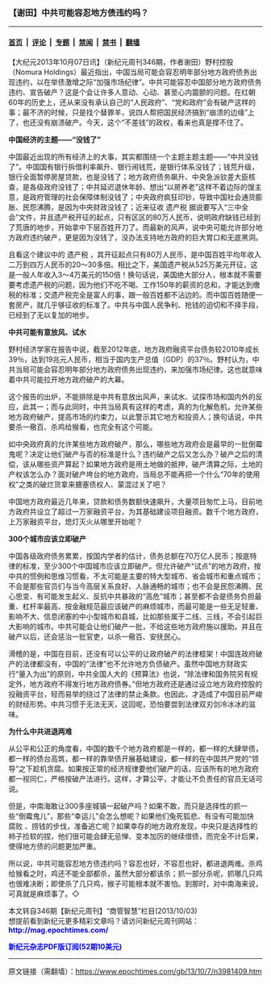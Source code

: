 ### 【谢田】中共可能容忍地方债违约吗？

---

#### [首页](../../../..?n3981409) &nbsp;|&nbsp; [评论](../../../../../epoch-comment?n3981409) &nbsp;|&nbsp; [专题](../../../../../epoch-special?n3981409) &nbsp;|&nbsp; [禁闻](../../../../../epoch-news?n3981409) &nbsp;|&nbsp; [禁书](../../../../../books?n3981409) &nbsp;|&nbsp; [翻墙](https://github.com/gfw-breaker/nogfw/blob/master/README.md?n3981409)


<div class="post_content" id="artbody" itemprop="articleBody">
 <!-- article content begin -->
 <p>
  【大纪元2013年10月07日讯】（新纪元周刊346期，作者谢田）野村控股（Nomura Holdings）最近指出，中国当局可能会容忍明年部分地方政府债务出现违约，以在举债激增之际“加强市场纪律”。中共可能容忍中国部分地方政府债务违约、宣告破产？这是个会让许多人意动、心动、甚至心内震颤的问题。在红朝60年的历史上，还从来没有承认自己的“人民政府”、“党和政府”会有破产这样的事；最不济的时候，只是找个替罪羊，说四人帮把国民经济搞到“崩溃的边缘”上了，也还没有崩溃破产。今天，这个“不差钱”的政权，看来也真是撑不住了。
 </p>
 <p>
  <b>
   中国经济的主题——“没钱了”
  </b>
 </p>
 <p>
  中国最近出现的所有经济上的大事，其实都围绕一个主题主题主题——“中共没钱了”。中国国有银行拆借利率飙升、银行闹钱荒，是银行体系没钱了；钱荒升级，银行全面暂停房屋贷款，也是没钱了；地方政府债务飙升、中央急派钦差大臣核查，是各级政府没钱了；中共延迟退休年龄、想出“以房养老”这样不着边际的馊主意，是政府管理的社会保障体制没钱了；中央政府疯狂印钞，导致中国社会通货膨胀、民怨沸腾，是因为中央财政没钱了；近来征收
  <ok href="https://www.epochtimes.com/gb/tag/%E9%81%97%E4%BA%A7%E7%A8%8E.html">
   遗产税
  </ok>
  据说要写入“三中全会”文件，并且遗产税开征的起点，只有区区的80万人民币，说明政府缺钱已经到了荒唐的地步，开始拿中下层百姓开刀了。而最新的风声，说中央可能允许部分地方政府违约破产，更是因为没钱了，没办法支持地方政府的巨大胃口和无底黑洞。
 </p>
 <p>
  且看这个建议中的
  <ok href="https://www.epochtimes.com/gb/tag/%E9%81%97%E4%BA%A7%E7%A8%8E.html">
   遗产税
  </ok>
  ，其开征起点只有80万人民币，是中国百姓平均年收入二万到四万人民币的20～30多倍。相比之下，美国遗产税从525万美元开征，这是一般人年收入3～4万美元的150倍！换句话说，美国绝大部分人，根本就不需要要考虑遗产税的问题，因为他们不吃不喝、工作150年的薪资的总和，才能达到缴税的标准；交遗产税完全是富人的事，跟一般百姓都不沾边的。而中国百姓随便一套房产，就几乎够征收的标准了。中共与中国人民争利、抢钱的迫切和不择手段，已经到了无以复加的地步。
 </p>
 <p>
  <b>
   中共可能有意放风、试水
  </b>
 </p>
 <p>
  野村经济学家在报告中说，截至2012年底，地方政府融资平台债务较2010年成长39％，达到19兆元人民币，相当于国内生产总值（GDP）的37％。野村认为，中共当局可能会容忍明年部分地方政府债务出现违约，来加强市场纪律。这也就意味着中共可能拉开地方政府破产的大幕。
 </p>
 <p>
  这个报告的出炉，不能排除是中共有意放出风声，来试水、试探市场和国内外的反应，此其一；而与此同时，中共当局真有这样的考虑，真的为化解危机，允许某些地方政府破产，提高市场的约束力，以此警示其它地方和投资人；换句话说，中共要杀一儆百、杀鸡给猴看，也完全有这个可能。
 </p>
 <p>
  如中央政府真的允许某些地方政府破产，那么，哪些地方政府会是最早的一批倒霉鬼呢？决定让他们破产与否的标准是什么？违约破产之后又怎么办？破产之后的清偿，该从哪些资产算起？如果地方政府是用土地做的抵押，破产清算之际，土地的产权该怎么办？面对破产垮台的地方政府，当局总不能再把一个什么“70年的使用权”之类的破烂货拿来搪塞债权人、蒙混过关了吧？
 </p>
 <p>
  中国地方政府最近几年来，贷款和债务数额快速飙升，大量项目匆忙上马，目前地方政府共设立了超过一万家融资平台，为其基础建设项目融资。数千个地方政府，上万家融资平台，熄灯灭火从哪里开始呢？
 </p>
 <p>
  <b>
   300个城市应该立即破产
  </b>
 </p>
 <p>
  中国各级政府债务累累，按国内学者的估计，债务总额在70万亿人民币；按底特律的标准，至少300个中国城市应该立即破产。但允许破产“试点”的地方政府，按中共的惯例和思维习惯看，不太可能是主要的特大型城市、省会城市和重点城市；不会是那些官员们与当今高层关系良好、人脉通畅的城市；也不会是民怨沸腾、民心思变、有可能发生起义、反抗中共暴政的“高危”城市；甚至都不会是债务负担最重、杠杆率最高、按金融规范最应该破产的麻烦城市，而最可能是一些无足轻重、影响不大、信息闭塞的中小型城市和县城，比如那些属于二线、三线，不会引起巨大影响的城市。中共可能会让他们破产一批，不给这些地方政府施以援助。并且在破产以后，还会惩治一批官吏，以杀一儆百、安抚民心。
 </p>
 <p>
  滑稽的是，中国在目前，还没有可以公平的让政府破产的法律框架！中国连政府破产的法律都没有，中国的“法律”也不允许地方负债破产。虽然中国地方财政实行“量入为出”的原则，中共全国人大的《预算法》也说，“除法律和国务院另有规定外，地方政府不得发行地方政府债券。”但地方政府还是通过设立地方政府控股的投融资平台，轻而易举的绕过了法律的禁止条款。也因此，才造成了中国目前严峻的财经形势。中共习惯于无法无天，这回呢，恐怕要尝到法律双刃剑冷冰冰的滋味。
 </p>
 <p>
  <b>
   为什么中共进退两难
  </b>
 </p>
 <p>
  从公平和公正的角度看，中国的数千个地方政府都是一样的，都一样的大肆举债，都一样的债台高筑，都一样的靠举债开展基础建设，都一样的在中国共产党的“领导”之下趁机贪腐。如果按正常的经济规律要他们破产的话，应该所有的地方政府都一视同仁，严格按破产法进行。这样，才算公平，才能让不负责任的官员无话可说。
 </p>
 <p>
  但是，中南海敢让300多座城镇一起破产吗？如果不敢，而只是选择性的抓一些“倒霉鬼儿”，那些“幸运儿”会怎么想呢？如果他们兔死狐悲、有没有可能加快
  <ok href="https://www.epochtimes.com/gb/tag/%E8%85%90%E8%B4%A5.html">
   腐败
  </ok>
  、捞钱的步伐，准备逃亡呢？如果幸存的地方政府发现，中央只是选择性的柿子捡软的捏，他们很可能会肆无忌惮、变本加厉的继续借债，而完全不计后果，使得地方债的问题更加严重。
 </p>
 <p>
  所以说，中共可能容忍地方债违约吗？容忍也好，不容忍也好，都进退两难。杀鸡给猴看之时，鸡还不能全部都杀，虽然大部分都该杀；抓一部分杀呢，抓哪几只鸡也很难决断；即使杀了几只鸡，猴子可能根本就不害怕。到那时，对中南海来说，可真就是麻烦事了。◇
 </p>
 <p>
  本文转自346期【新纪元周刊】“商管智慧”栏目(2013/10/03)
  <br/>
  想提前看到新纪元更多精彩文章吗？请访问新纪元周刊网站：
  <br/>
  <ok href="http://mag.epochtimes.com/ " target="_blank">
   <font color="blue">
    <b>
     http://mag.epochtimes.com/
    </b>
   </font>
  </ok>
 </p>
 <p>
  <ok href="http://mag.epochtimes.com/pdfmag/home.html">
   <font color="blue">
    <b>
     新纪元杂志PDF版订阅(52期10美元)
    </b>
   </font>
  </ok>
 </p>
 <!-- article content end -->
 <div id="below_article_ad">
 </div>
</div>


---

原文链接（需翻墙）：https://www.epochtimes.com/gb/13/10/7/n3981409.htm